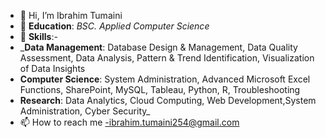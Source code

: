- 👋 Hi, I’m Ibrahim Tumaini
- 🌱 **Education**: _BSC. Applied Computer Science_
- 💞️ **Skills**:-
- _**Data Management**: Database Design & Management, Data Quality Assessment, Data Analysis, Pattern & Trend Identification, Visualization of Data Insights
- **Computer Science**: System Administration, Advanced Microsoft Excel Functions, SharePoint, MySQL, Tableau, Python, R, Troubleshooting
- **Research**: Data Analytics, Cloud Computing, Web Development,System Administration, Cyber Security_
- 📫 How to reach me -ibrahim.tumaini254@gmail.com

<!---
ibrahim-tumaini/ibrahim-tumaini is a ✨ special ✨ repository because its `README.md` (this file) appears on your GitHub profile.
You can click the Preview link to take a look at your changes.
--->
